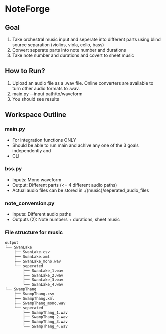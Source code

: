 # NoteForge

## Goal

1. Take orchestral music input and seperate into different parts using blind source separation (violins, viola, cello, bass)
2. Convert seperate parts into note number and durations
3. Take note number and durations and covert to sheet music

## How to Run?
1. Upload an audio file as a .wav file. Online converters are available to turn other audio formats to .wav.
2. main.py --input path/to/waveform
3. You should see results

## Workspace Outline

### main.py
- For integration functions ONLY
- Should be able to run main and achive any one of the 3 goals independently and 
- CLI

### bss.py
- Inputs: Mono waveform
- Output: Different parts (<= 4 different audio paths)
- Actual audio files can be stored in ./{music}/seperated_audio_files

### note_conversion.py
- Inputs: Different audio paths
- Outputs (2): Note numbers + durations, sheet music


### File structure for music

```md
output
└── SwanLake
    ├── SwanLake.csv
    ├── SwanLake.xml
    ├── SwanLake_mono.wav
    └── seperated
        ├── SwanLake_1.wav
        ├── SwanLake_2.wav
        ├── SwanLake_3.wav
        └── SwanLake_4.wav
└── SwampThang
    ├── SwampThang.csv
    ├── SwampThang.xml
    ├── SwampThang_mono.wav
    └── seperated
        ├── SwampThang_1.wav
        ├── SwampThang_2.wav
        ├── SwampThang_3.wav
        └── SwampThang_4.wav
```
